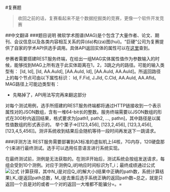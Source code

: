 #复赛题
> 收回之前的话，复赛看起来不是个数据挖掘类的竞赛，更像一个软件开发竞赛

##中文翻译
###题目说明
微软学术图谱(MAG)是个包含了大量作者、论文、期刊、会议信息以及各类内容相互关系的异(da)构(za)图(hui)。“巨硬”公司为复赛提供了自家的学术API供选手调用。具体API返回实体的属性可以在[这里](https://www.microsoft.com/cognitive-services/en-us/academic-knowledge-api/documentation/EntityAttributes)查到。

参赛者需要搭建REST服务终端，在给出一组MAG实体属性值作为参数输入的时候，能够找到MAG上所有连于此实体距离在1，2，3跳之内的路径。可能的输入类型有：
[Id, Id], [Id, AA.AuId], [AA.AuId, Id], [AA.AuId, AA.AuId]。所返回路径上的每个节点可由以下属性标识：
 Id, F.Fid, J.JId, C.CId, AA.AuId, AA.AfId。MAG路径上可能边类型有：
 + 先略掉了，API用法写完再来翻这部分
 
 对每个测试用例，选手所搭建的REST服务终端都将通过HTTP链接收到一个表示属性对的JSON数组，含有一堆64-bit长的整数。服务终端需要以JSON数组的形式在300秒内返回结果，格式要求为[path1, path2, …, pathn]，其中路径是以属性值数组的形式表示的。
 举个栗子=>[[123,456], [123,2,456], [123,3,456], [123,4,5,456]]。测评系统收到结果后会随机等待一段时间再发送下一跳请求。
 
###评测方法
 REST服务需要部署到A3标准的虚拟机上(4核，7G内存，120硬盘那个)来进行最终测试。选手可以选用任意语言进行系统实现。
 
 在最终测试前，测例是无法获取的。在测评开始后，测试系统会按组发送请求，每组会受到10个测例。对应于测例Q_i的响应时间标识为T_i；最终成绩通过公式
 ![公式](https://studentclub.msra.cn/static/images/bop/2016/score.png)
 计算获得，其中N_i是对应Q_i的解大小(结果中正确的path数，系统计算结果),K_i是返回path总数，M_i是去重后选手系统正确的返回path数~总之，就是只返回一个且是对的或者一个对的返回一大堆都不能骗分=。=
